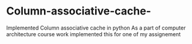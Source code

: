 # Column-associative-cache-
Implemented Column associative cache in python 
As a part of computer architecture course work implemented this for one of my assignement 
